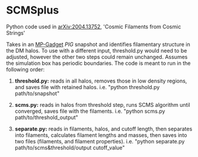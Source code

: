 # SCMSplus
Python code used in [arXiv:2004.13752](https://arxiv.org/abs/2004.13752), 'Cosmic Filaments from Cosmic Strings'


Takes in an [MP-Gadget](https://github.com/sbird/MP-Gadget3) *PIG* snapshot and identifies filamentary structure in the DM halos. To use with a different input, threshold.py would need to be adjusted, however the other two steps could remain unchanged. Assumes the simulation box has periodic boundaries. The code is meant to run in the following order:

  1. **threshold.py:** reads in all halos, removes those in low density regions, and saves file with retained halos. i.e. "python threshold.py path/to/snapshot"

  2. **scms.py:** reads in halos from threshold step, runs SCMS algorithm until converged, saves file with the filaments. i.e. "python scms.py path/to/threshold_output"

  3. **separate.py:** reads in filaments, halos, and cutoff length, then separates into filaments, calculates filament lengths and masses, then saves into two files (filaments, and filament properties). i.e. "python separate.py path/to/scms&threshold/output cutoff_value"
